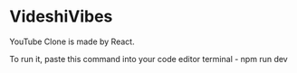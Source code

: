 # VideshiVibes
 YouTube Clone is made by React.

To run it, paste this command into your code editor terminal - 
npm run dev
